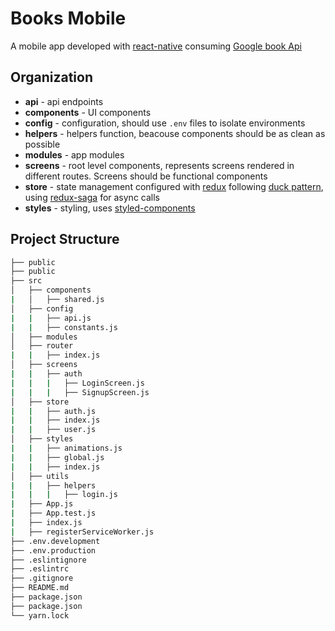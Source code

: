 # Books Mobile

A mobile app developed with [react-native](https://facebook.github.io/react-native/) consuming [Google book Api](https://developers.google.com/books/)

## Organization

* **api** - api endpoints
* **components** - UI components
* **config** - configuration, should use `.env` files to isolate environments
* **helpers** - helpers function, beacouse components should be as clean as possible
* **modules** - app modules
* **screens** - root level components, represents screens rendered in different routes. Screens should be functional components
* **store** - state management configured with [redux](https://github.com/reduxjs/redux) following [duck pattern](https://medium.freecodecamp.org/scaling-your-redux-app-with-ducks-6115955638be), using [redux-saga](https://github.com/redux-saga/redux-saga) for async calls
* **styles** - styling, uses [styled-components](https://github.com/styled-components/styled-components)

## Project Structure

```bash
├── public
├── public
├── src
│   ├── components
|   │   ├── shared.js
│   ├── config
|   |   ├── api.js
|   |   ├── constants.js
│   ├── modules
│   ├── router
|   |   ├── index.js
│   ├── screens
|   |   ├── auth
|   |   |   ├── LoginScreen.js
|   |   |   ├── SignupScreen.js
│   ├── store
|   |   ├── auth.js
|   |   ├── index.js
|   |   ├── user.js
│   ├── styles
|   |   ├── animations.js
|   |   ├── global.js
|   |   ├── index.js
│   ├── utils
|   |   ├── helpers
|   |   |   ├── login.js
|   ├── App.js
|   ├── App.test.js
|   ├── index.js
|   ├── registerServiceWorker.js
├── .env.development
├── .env.production
├── .eslintignore
├── .eslintrc
├── .gitignore
├── README.md
├── package.json
├── package.json
└── yarn.lock
```
